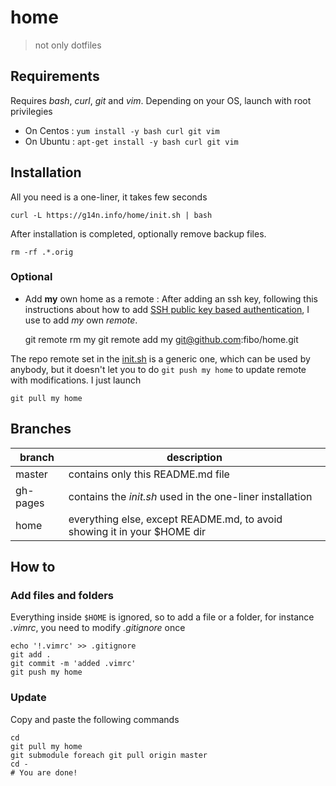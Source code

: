# home

> not only dotfiles

## Requirements

Requires *bash*, *curl*, *git* and *vim*. Depending on your OS, launch with root privilegies

* On Centos
 : `yum install -y bash curl git vim`
* On Ubuntu
: `apt-get install -y bash curl git vim`

## Installation

All you need is a one-liner, it takes few seconds

    curl -L https://g14n.info/home/init.sh | bash

After installation is completed, optionally remove backup files.

    rm -rf .*.orig

### Optional

* Add **my** own home as a remote
: After adding an ssh key, following this instructions about how to add [SSH public key based authentication](http://g14n.info/2013/04/getting-started-with-git-shell/#ssh-public-key-based-authentication), I use to add *my* own *remote*. 

    git remote rm my
    git remote add my git@github.com:fibo/home.git

The repo remote set in the [init.sh][1] is a generic one, which can be used by anybody, but it doesn't let you to do `git push my home` to update remote with modifications. I just launch

    git pull my home

## Branches

|branch  |description                                                              |
|--------|-------------------------------------------------------------------------|
|master  | contains only this README.md file                                       |
|gh-pages| contains the *init.sh* used in the one-liner installation               |
|home    | everything else, except README.md, to avoid showing it in your $HOME dir|

## How to

### Add files and folders

Everything inside `$HOME` is ignored, so to add a file or a folder, for instance *.vimrc*, you need to modify *.gitignore* once

    echo '!.vimrc' >> .gitignore
    git add .
    git commit -m 'added .vimrc'
    git push my home

### Update

Copy and paste the following commands

    cd
    git pull my home
    git submodule foreach git pull origin master
    cd -
    # You are done!

  [1]: https://github.com/fibo/home/blob/gh-pages/init.sh "init.sh"



